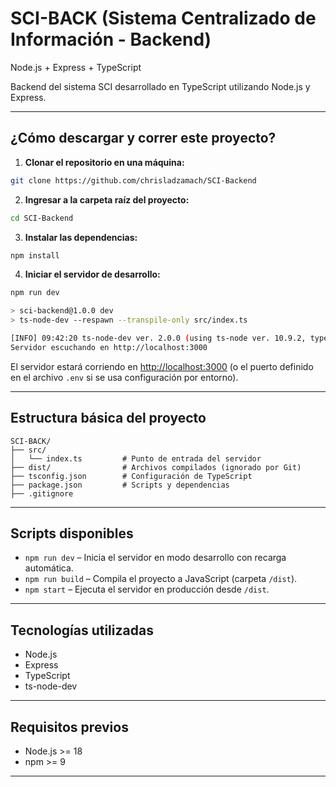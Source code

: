 # SCI-BACK (Sistema Centralizado de Información - Backend)  
Node.js + Express + TypeScript

Backend del sistema SCI desarrollado en TypeScript utilizando Node.js y Express.

---

## ¿Cómo descargar y correr este proyecto?

1. **Clonar el repositorio en una máquina:**

```bash
git clone https://github.com/chrisladzamach/SCI-Backend
```

2. **Ingresar a la carpeta raíz del proyecto:**

```bash
cd SCI-Backend
```

3. **Instalar las dependencias:**

```bash
npm install
```

4. **Iniciar el servidor de desarrollo:**

```bash
npm run dev
```

```bash
> sci-backend@1.0.0 dev
> ts-node-dev --respawn --transpile-only src/index.ts

[INFO] 09:42:20 ts-node-dev ver. 2.0.0 (using ts-node ver. 10.9.2, typescript ver. 5.8.3)
Servidor escuchando en http://localhost:3000
```

El servidor estará corriendo en [http://localhost:3000](http://localhost:3000) (o el puerto definido en el archivo `.env` si se usa configuración por entorno).

---

## Estructura básica del proyecto

```
SCI-BACK/
├── src/
│   └── index.ts         # Punto de entrada del servidor
├── dist/                # Archivos compilados (ignorado por Git)
├── tsconfig.json        # Configuración de TypeScript
├── package.json         # Scripts y dependencias
├── .gitignore
```

---

## Scripts disponibles

- `npm run dev` – Inicia el servidor en modo desarrollo con recarga automática.
- `npm run build` – Compila el proyecto a JavaScript (carpeta `/dist`).
- `npm start` – Ejecuta el servidor en producción desde `/dist`.

---

## Tecnologías utilizadas

- Node.js
- Express
- TypeScript
- ts-node-dev

---

## Requisitos previos

- Node.js >= 18
- npm >= 9

---
